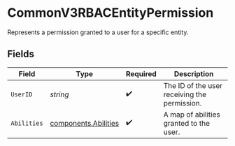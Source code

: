 # CommonV3RBACEntityPermission

Represents a permission granted to a user for a specific entity.


## Fields

| Field                                                        | Type                                                         | Required                                                     | Description                                                  |
| ------------------------------------------------------------ | ------------------------------------------------------------ | ------------------------------------------------------------ | ------------------------------------------------------------ |
| `UserID`                                                     | *string*                                                     | :heavy_check_mark:                                           | The ID of the user receiving the permission.                 |
| `Abilities`                                                  | [components.Abilities](../../models/components/abilities.md) | :heavy_check_mark:                                           | A map of abilities granted to the user.                      |